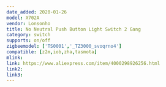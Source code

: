 ```yaml
---
date_added: 2020-01-26
model: X702A
vendor: Lonsonho
title: No Neutral Push Button Light Switch 2 Gang
category: switch
supports: on/off
zigbeemodel: ['TS0001','_TZ3000_svoqrno4']
compatible: [z2m,iob,zha,tasmota]
mlink: 
link: https://www.aliexpress.com/item/4000298926256.html
link2: 
link3: 
---
```

